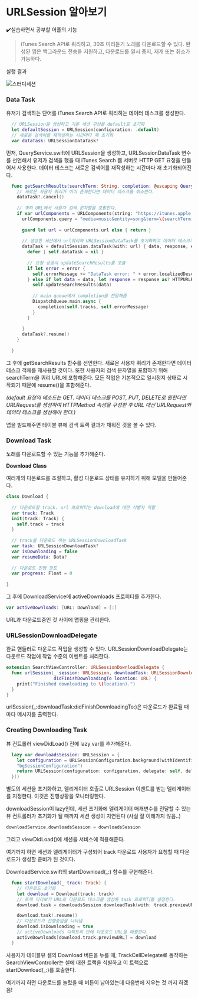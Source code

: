# URLSession 알아보기

✔️실습하면서 공부할 어플의 기능

> iTunes Search API로 쿼리하고, 30초 미리듣기 노래를 다운로드할 수 있다.
> 완성된 앱은 백그라운드 전송을 지원하고, 다운로드를 일시 중지, 재개 또는 취소가 가능하다.



실행 결과

![스터디세션](https://user-images.githubusercontent.com/49138331/82714380-46e51800-9cc9-11ea-9ac8-e0aae4fb7ec0.gif)



### Data Task

유저가 검색하는 단어를 iTunes Search API로 쿼리하는 데이터 테스크를 생성한다.

```swift
  // URLSession을 생성하고 기본 세션 구성을 default로 초기화
  let defaultSession = URLSession(configuration: .default)
  // 새로운 검색어를 재작성하는 시간마다 재 초기화
  var dataTask: URLSessionDataTask?
```

먼저, QueryService.swift에 URLSession을 생성하고, URLSessionDataTask 변수를 선언해서 유저가 검색을 했을 때 iTunes Search 웹 서버로 HTTP GET 요청을 만들어서 사용한다.
데이터 테스크는 새로운 검색어를 재작성하는 시간마다 재 초기화되어진다.



```swift
  func getSearchResults(searchTerm: String, completion: @escaping QueryResult) {
    // 새로운 사용자 쿼리가 이미 존재한다면 데이터 테스크를 취소한다.
    dataTask?.cancel()
    
    // 쿼리 URL에서 사용자 검색 문자열을 포함한다.
    if var urlComponents = URLComponents(string: "https://itunes.apple.com/search"){
      urlComponents.query = "media=music&entity=song&term=\(searchTerm)"
      
      guard let url = urlComponents.url else { return }
      
      // 생성한 세션에서 url쿼리와 URLSessionDataTask를 초기화하고 데이터 테스크가 완료될 때 completion handler를 호출한다.
      dataTask = defaultSession.dataTask(with: url) { data, response, error in
        defer { self.dataTask = nil }
                                                     
        // 요청 성공시 updateSearchResults를 호출
        if let error = error {
          self.errorMessage += "DataTask error: " + error.localizedDescription + "\n"
        } else if let data = data, let response = response as? HTTPURLResponse, response.statusCode == 200 {
          self.updateSearchResults(data)
          
          // main queue에서 completion을 전달해줌
          DispatchQueue.main.async {
            completion(self.tracks, self.errorMessage)
          }
        }
        
      }
      dataTask?.resume()
    }
    
  }
```

그 후에 getSearchResults 함수를 선언한다.
새로운 사용자 쿼리가 존재한다면 데이터 테스크 객체를 재사용할 것이다.
또한 사용자의 검색 문자열을 포함하기 위해 searchTerm을 쿼리 URL에 포함해준다.
모든 작업은 기본적으로 일시정지 상태로 시작되기 때문에 resume()을 포함해준다.

*(default 요청의 메소드는 GET. 데이터 테스크를 POST, PUT, DELETE로 원한다면 URLRequest를 생성하여 HTTPMethod 속성을 구성한 후 URL 대신 URLRequest와 데이터 테스크를 생성해야 한다.)*



앱을 빌드해주면 테이블 뷰에 검색 트랙 결과가 채워진 것을 볼 수 있다.



### Download Task

노래를 다운로드할 수 있는 기능을 추가해준다.



**Download Class**

여러개의 다운로드를 조절하고, 활성 다운로드 상태를 유지하기 위해 모델을 만들어준다.

```swift
class Download {
  
  // 다운로드할 track. url 프로퍼티는 download에 대한 식별자 역할
  var track: Track
  init(track: Track) {
    self.track = track
  }
  
  // track을 다운로드 하는 URLSessionDownloadTask
  var task: URLSessionDownloadTask?
  var isDownloading = false
  var resumeData: Data?
  
  // 다운로드 진행 정도
  var progress: Float = 0
 
}
```



그 후에 DownloadService에 activeDownloads 프로퍼티를 추가한다.

```swift
var activeDownloads: [URL: Download] = [:]
```

URL과 다운로드중인 것 사이에 맵핑을 관리한다.



### URLSessionDownloadDelegate

완료 핸들러로 다운로드 작업을 생성할 수 있다.
URLSessionDownloadDelegate는 다운로드 작업에 작업 수준의 이벤트를 처리한다.

```swift
extension SearchViewController: URLSessionDownloadDelegate {
  func urlSession(_ session: URLSession, downloadTask: URLSessionDownloadTask,
                  didFinishDownloadingTo location: URL) {
    print("Finished downloading to \(location).")
  }
}
```

urlSession(_:downloadTask:didFinishDownloadingTo:)은 다운로드가 완료될 때마다 메시지를 출력한다.



### Creating Downloading Task

뷰 컨트롤러 viewDidLoad() 전에 lazy var를 추가해준다.

```swift
  lazy var downloadsSession: URLSession = {
    let configuration = URLSessionConfiguration.background(withIdentifier:
    "bgSessionConfiguration")
    return URLSession(configuration: configuration, delegate: self, delegateQueue: nil)
  }()
```

별도의 세션을 초기화하고, 델리게이터 호출로 URLSession 이벤트를 받는 델리게이터를 지정한다.
이것은 진행상황을 모니터링한다.

downloadSession이 lazy인데, 세션 초기화에 델리게이터 매개변수를 전달할 수 있는 뷰 컨트롤러가 초기화가 될 때까지 세션 생성이 지연된다 (사실 잘 이해가지 않음..)

```swift
downloadService.downloadsSession = downloadsSession
```

그리고 viewDidLoad()에 세션을 서비스에 적용해준다.

여기까지 하면 세션과 델리게이터가 구성되어 track 다운로드 사용자가 요청할 때 다운로드가 생성할 준비가 된 것이다.



DownloadService.swift의 startDownload(_:) 함수를 구현해준다.

```swift
  func startDownload(_ track: Track) {
    // 다운로드 초기화
    let download = Download(track: track)
    // 트랙 미리보기 URL로 다운로드 테스크를 생성해 task 프로퍼티를 설정한다.
    download.task = downloadsSession.downloadTask(with: track.previewURL)

    download.task!.resume()
    // 다운로드가 진행중임을 나타냄
    download.isDownloading = true
    // activeDownloads 디렉토리 안에 다운로드 URL을 매핑한다.
    activeDownloads[download.track.previewURL] = download
  }
```

사용자가 테이블뷰 셀의 Download 버튼을 누를 때, TrackCellDelegate로 동작하는 SearchViewController는 셀에 대한 트랙을 식별하고 이 트랙으로 startDownload(_:)를 호출한다.

여기까지 하면 다운로드를 눌렀을 때 버튼이 남아있는데 다음번에 지우는 것 까지 하겠음!
